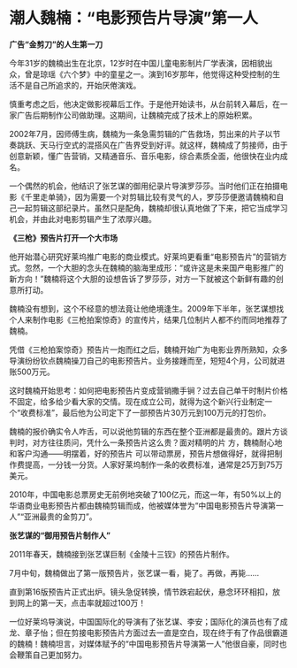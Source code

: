 # 潮人魏楠：“电影预告片导演”第一人

**广告“金剪刀”的人生第一刀**

今年31岁的魏楠出生在北京，12岁时在中国儿童电影制片厂学表演，因相貌出众，曾是琼瑶《六个梦》中的童星之一。演到16岁那年，他觉得这种受控制的生活不是自己所追求的，开始厌倦演戏。 

慎重考虑之后，他决定做影视幕后工作。于是他开始读书，从台前转入幕后，在一家广告后期制作公司做助理。这期间，让魏楠完成了技术上的原始积累。 

2002年7月，因师傅生病，魏楠为一条急需剪辑的广告救场，剪出来的片子以节奏跳跃、天马行空式的混搭风在广告界受到好评。就这样，魏楠成了剪接师，由于创意新颖，懂广告营销，又精通音乐、音乐电影，综合素质全面，他很快在业内成名。 

一个偶然的机会，他结识了张艺谋的御用纪录片导演罗莎莎。当时他们正在拍摄电影《千里走单骑》，因为需要一个对剪辑比较有灵气的人，罗莎莎便邀请魏楠和自己一起剪辑这部纪录片。虽然只是配角，魏楠却很认真地做了下来，把它当成学习机会，并由此对电影剪辑产生了浓厚兴趣。 

**《三枪》预告片打开一个大市场**

他开始潜心研究好莱坞推广电影的商业模式。好莱坞更看重“电影预告片”的营销方式。忽然，一个大胆的念头在魏楠的脑海里成形：“或许这是未来国产电影推广的新方向！”魏楠将这个大胆的设想告诉了罗莎莎，对方一下就被这个新鲜有趣的创意所打动。 

魏楠没有想到，这个不经意的想法竟让他绝境逢生。2009年下半年，张艺谋想找个人来制作电影《三枪拍案惊奇》的宣传片，结果几位制片人都不约而同地推荐了魏楠。 

凭借《三枪拍案惊奇》预告片一炮而红之后，魏楠开始广为电影业界所熟知，众多导演纷纷钦点魏楠操刀自己的电影预告片。业务接踵而至，短短4个月，公司就进账500万元。 

这时魏楠开始思考：如何把电影预告片变成营销撒手锏？过去自己单干时制片价格不固定，给多给少看大家的交情。现在成立公司，就得为这个新兴行业制定一个“收费标准”，最后他为公司定下了一部预告片30万元到100万元的打包价。 

魏楠的报价确实令人咋舌，可以说他剪辑的东西在整个亚洲都是最贵的。跟片方谈判时，对方往往质问，凭什么一条预告片这么贵？面对精明的片 方，魏楠耐心地和客户沟通——明摆着，好的预告片 可以带动票房，预告片想做得好，就得把制作费提高，一分钱一分货。人家好莱坞制作一条的收费标准，通常是25万到75万美元。 

2010年，中国电影总票房史无前例地突破了100亿元，而这一年，有50%以上的华语商业电影预告片都由魏楠剪辑而成，他被媒体誉为“中国电影预告片导演第一人”“亚洲最贵的金剪刀”。 

**张艺谋的“御用预告片制作人”**

2011年春天，魏楠接到张艺谋巨制《金陵十三钗》的预告片制作。 

7月中旬，魏楠做出了第一版预告片，张艺谋一看，毙了。再做，再毙…… 

直到第16版预告片正式出炉。镜头急促转换，情节跌宕起伏，悬念环环相扣，放到网上的第一天，点击率就超过100万！ 

一位好莱坞导演说，中国国际化的导演有了张艺谋、李安；国际化的演员也有了成龙、章子怡；但在剪接电影预告片方面过去一直是空白，现在终于有了作品很霸道的魏楠！魏楠坦言，对媒体赋予的“中国电影预告片导演第一人”他很自豪，同时也会鞭策自己更加努力。